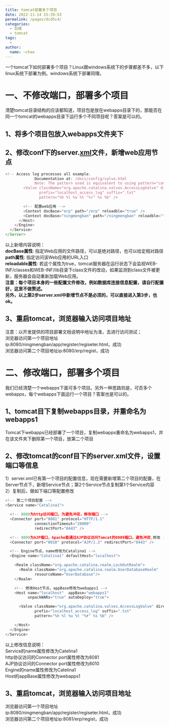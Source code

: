 ```yaml
---
title: tomcat部署多个项目
date: 2022-11-14 15:39:53
permalink: /pages/dcd5c4/
categories:
  - 后端
  - tomcat
tags:
  - 
author: 
  name: ~chao
---
```

一个tomcat下如何部署多个项目？Linux跟windows系统下的步骤都差不多，以下linux系统下部署为例。windows系统下部署同理。
# 一、不修改端口，部署多个项目
清楚tomcat目录结构的应该都知道，项目包是放在webapps目录下的，那能否在同一个tomcat的webapps目录下运行多个不同项目呢？答案是可以的。
## 1、将多个项目包放入webapps文件夹下
## 2、修改conf下的server.[xml](https://so.csdn.net/so/search?q=xml&spm=1001.2101.3001.7020)文件，新增web应用节点
```javascript
<!-- Access log processes all example.
             Documentation at: /docs/config/valve.html
             Note: The pattern used is equivalent to using pattern="common" -->
        <Valve className="org.apache.catalina.valves.AccessLogValve" directory="logs"
               prefix="localhost_access_log" suffix=".txt"
               pattern="%h %l %u %t "%r" %s %b" />

        <!-- 配置web应用 --> 
        <Context docBase="erp" path="/erp" reloadble="true" />
        <Context docBase="ningmengban" path="/ningmengban" reloadble="true" />
      </Host>
    </Engine>
  </Service>
</Server>

```
以上新增内容说明：<br />**docBase属性**: 指定Web应用的文件路径，可以是绝对路径，也可以给定相对路径<br />**path属性**: 指定访问该Web应用的URL入口<br />**reloadable属性**: 若这个属性为true，tomcat服务器在运行状态下会监视WEB-INF/classes和WEB-INF/lib目录下class文件的改动，如果监测到class文件被更新，服务器会自动重新加载Web应用。<br />**注意：每个项目本身的一些配置文件修改，例如数据库连接信息配置，请自行配置好，这里不做赘述。<br />另外，以上第2步server.xml中新增节点不是必须的，可以直接进入第3步，也ok。**
## 3、重启tomcat，浏览器输入访问项目地址
注意：以开发提供的项目部署文档说明中地址为准，去进行访问测试；<br />浏览器访问第一个项目地址ip:8080/ningmengban/app/register/regiseter.html，成功<br />浏览器访问第二个项目地址ip:8080/erp/regist，成功
# 二、修改端口，部署多个项目
我们已经清楚一个webapps下面可多个项目。另外一种思路则是，可否多个webapps，每个webapps下面运行一个项目？答案也是可以的。
## 1、tomcat目下复制webapps目录，并重命名为webapps1
Tomcat下webapps已经部署了一个项目，复制webapps重命名为webapps1，并在该文件夹下删除第一个项目，放第二个项目
## 2、修改tomcat的conf目下的server.xml文件，设置端口等信息
1）server.xml已有第一个项目的配置信息，现在需要新增第二个项目的配置，在Server节点下，新增Service节点；第2个Service节点复制第1个Service内容<br />2）复制后，做如下端口等配置修改
```javascript
<!-- 第二个项目配置 -->
<Service name="Catalina1">

  <!-- 8080为http访问端口，为避免冲突，修改端口 -->
  <Connector port="8081" protocol="HTTP/1.1"
             connectionTimeout="20000"
             redirectPort="8443" />

  <!-- 8009为AJP端口，Apache能通过AJP协议访问Tomcat的8009端口，避免冲突,修改 -->
  <Connector port="8010" protocol="AJP/1.3" redirectPort="8443" />

  <!-- Engine节点，name修改为Catalina1 -->
  <Engine name="Catalina1" defaultHost="localhost">

    <Realm className="org.apache.catalina.realm.LockOutRealm">
      <Realm className="org.apache.catalina.realm.UserDatabaseRealm"
             resourceName="UserDatabase"/>
    </Realm>

    <!-- 修改Host节点，appBase修改为webapps1 -->
    <Host name="localhost"  appBase="webapps1"
          unpackWARs="true" autoDeploy="true">

      <Valve className="org.apache.catalina.valves.AccessLogValve" directory="logs"
             prefix="localhost_access_log" suffix=".txt"
             pattern="%h %l %u %t "%r" %s %b" />

    </Host>
  </Engine>
</Service>

```
以上修改信息说明：<br />Service的name属性修改为Catelina1<br />http协议访问的Connector port属性修改为8081<br />AJP协议访问的Connector port属性修改为8010<br />Engine的name属性修改为Catelina1<br />Host的appBase属性修改为webapps1
## 3、重启tomcat，浏览器输入访问项目地址
浏览器访问第一个项目地址ip:8080/ningmengban/app/register/regiseter.html，成功<br />浏览器访问第二个项目地址ip:8081/erp/regist，成功

 

